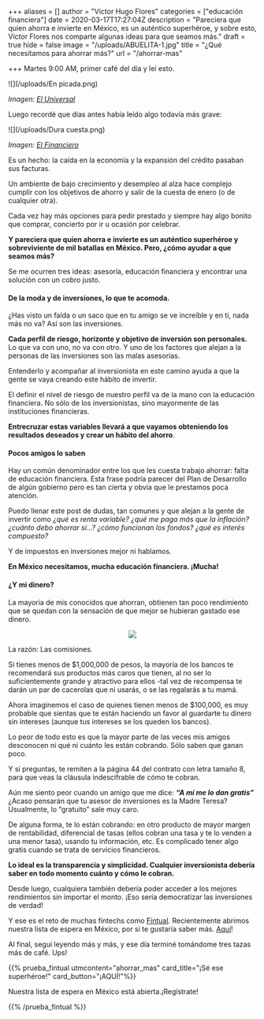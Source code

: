 +++
aliases = []
author = "Victor Hugo Flores"
categories = ["educación financiera"]
date = 2020-03-17T17:27:04Z
description = "Pareciera que quien ahorra e invierte en México, es un auténtico superhéroe, y sobre esto, Víctor Flores nos comparte algunas ideas para que seamos más."
draft = true
hide = false
image = "/uploads/ABUELITA-1.jpg"
title = "¿Qué necesitamos para ahorrar más?"
url = "/ahorrar-mas"

+++
Martes 9:00 AM, primer café del día y leí esto.

![](/uploads/En picada.png)

_Imagen:_ [_El Universal_](https://www.eluniversal.com.mx/cartera/en-picada-ahorro-en-mexico-este-sexenio)

Luego recordé que días antes había leído algo todavía más grave:

![](/uploads/Dura cuesta.png)

_Imagen:_ [_El Financiero_](https://www.elfinanciero.com.mx/economia/dura-cuesta-para-el-desempleo-en-mexico-se-dispara-41-retiro-de-dinero-de-las-afores)

Es un hecho: la caída en la economía y la expansión del crédito pasaban sus facturas.

Un ambiente de bajo crecimiento y desempleo al alza hace complejo cumplir con los objetivos de ahorro y salir de la cuesta de enero (o de cualquier otra).

Cada vez hay más opciones para pedir prestado y siempre hay algo bonito que comprar, concierto por ir u ocasión por celebrar.

**Y pareciera que quien ahorra e invierte es un auténtico superhéroe y sobreviviente de mil batallas en México. Pero, ¿cómo ayudar a que seamos más?**

Se me ocurren tres ideas: asesoría, educación financiera y encontrar una solución con un cobro justo.

#### De la moda y de inversiones, lo que te acomoda.

¿Has visto un falda o un saco que en tu amigo se ve increíble y en ti, nada más no va? Así son las inversiones.

**Cada perfil de riesgo, horizonte y objetivo de inversión son personales.** Lo que va con uno, no va con otro. Y uno de los factores que alejan a la personas de las inversiones son las malas asesorías.

Entenderlo y acompañar al inversionista en este camino ayuda a que la gente se vaya creando este hábito de invertir.

El definir el nivel de riesgo de nuestro perfil va de la mano con la educación financiera. No sólo de los inversionistas, sino mayormente de las instituciones financieras.

**Entrecruzar estas variables llevará a que vayamos obteniendo los resultados deseados y crear un hábito del ahorro**.

#### Pocos amigos lo saben

Hay un común denominador entre los que les cuesta trabajo ahorrar: falta de educación financiera. Esta frase podría parecer del Plan de Desarrollo de algún gobierno pero es tan cierta y obvia que le prestamos poca atención.

Puedo llenar este post de dudas, tan comunes y que alejan a la gente de invertir como _¿qué es renta variable? ¿qué me paga más que la inflación? ¿cuánto debo ahorrar si…? ¿cómo funcionan los fondos? ¿qué es interés compuesto?_

Y de impuestos en inversiones mejor ni hablamos.

**En México necesitamos, mucha educación financiera. ¡Mucha!**

#### ¿Y mi dinero?

La mayoría de mis conocidos que ahorran, obtienen tan poco rendimiento que se quedan con la sensación de que mejor se hubieran gastado ese dinero.

<div style="text-align:center"> <figure> <img src="/uploads/giphy (1).gif"></figure> </div>

La razón: Las comisiones.

Si tienes menos de $1,000,000 de pesos, la mayoría de los bancos te recomendará sus productos más caros que tienen, al no ser lo suficientemente grande y atractivo para ellos -tal vez de recompensa te darán un par de cacerolas que ni usarás, o se las regalarás a tu mamá.

Ahora imaginemos el caso de quienes tienen menos de $100,000, es muy probable que sientas que te están haciendo un favor al guardarte tu dinero sin intereses (aunque tus intereses se los queden los bancos).

Lo peor de todo esto es que la mayor parte de las veces mis amigos desconocen ni qué ni cuánto les están cobrando. Sólo saben que ganan poco.

Y si preguntas, te remiten a la página 44 del contrato con letra tamaño 8, para que veas la cláusula indescifrable de cómo te cobran.

Aún me siento peor cuando un amigo que me dice: **_“A mí me lo dan gratis”_** ¿Acaso pensarán que tu asesor de inversiones es la Madre Teresa? Usualmente, lo “gratuito” sale muy caro.

De alguna forma, te lo están cobrando: en otro producto de mayor margen de rentabilidad, diferencial de tasas (ellos cobran una tasa y te lo venden a una menor tasa), usando tu información, etc. Es complicado tener algo gratis cuando se trata de servicios financieros.

**Lo ideal es la transparencia y simplicidad. Cualquier inversionista debería saber en todo momento cuánto y cómo le cobran.**

Desde luego, cualquiera también debería poder acceder a los mejores rendimientos sin importar el monto. ¡Eso sería democratizar las inversiones de verdad!

Y ese es el reto de muchas fintechs como [Fintual](https://fintual.mx/?utm_source=edu&utm_medium=edu&utm_campaign=waiting_list_mx&utm_content=-364). Recientemente abrimos nuestra lista de espera en México, por si te gustaría saber más. [Aquí](https://fintual.mx/?utm_source=edu&utm_medium=edu&utm_campaign=waiting_list_mx&utm_content=-364)!

Al final, seguí leyendo más y más, y ese día terminé tomándome tres tazas más de café. Ups!

{{% prueba_fintual
utmcontent="ahorrar_mas"
card_title="¡Sé ese superhéroe!"
card_button="¡AQUÍ!"%}}

Nuestra lista de espera en México está abierta.¡Regístrate!

{{% /prueba_fintual %}}